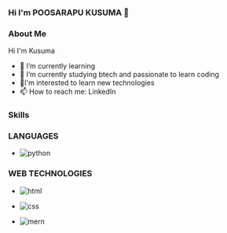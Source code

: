 ### Hi I'm POOSARAPU KUSUMA 👋




### About Me ###

Hi I'm Kusuma

- 🌱 I’m currently learning
- 👯 I’m currently studying btech and passionate to learn coding 
- 👀I'm interested to learn new technologies
- 📫 How to reach me: LinkedIn



### Skills ###

### LANGUAGES ###

- ![python](https://github.com/KUSUMAJOGARAO/KUSUMAJOGARAO/assets/113019889/033c975c-3030-4862-b5f7-e7cc41a734fe)

### WEB TECHNOLOGIES ###

- ![html](https://github.com/KUSUMAJOGARAO/KUSUMAJOGARAO/assets/113019889/eaef133f-416b-4764-8fba-4839b67bb473)


- ![css](https://github.com/KUSUMAJOGARAO/KUSUMAJOGARAO/assets/113019889/82090640-a58b-4a6d-bc8b-32673e755086)


- ![mern](https://github.com/KUSUMAJOGARAO/KUSUMAJOGARAO/assets/113019889/7e625124-2d55-471c-bc3b-7cdf8a79e7fd)


